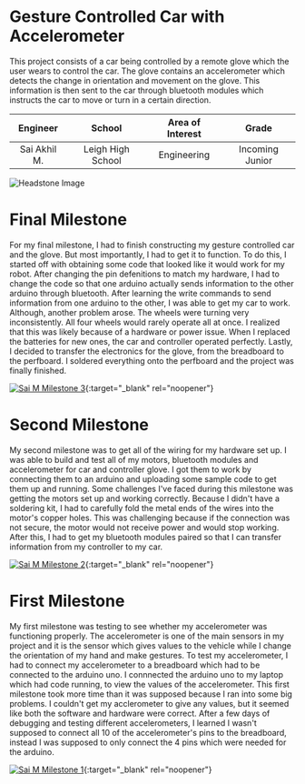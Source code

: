﻿# Gesture Controlled Car with Accelerometer 
 This project consists of a car being controlled by a remote glove which the user wears to control the car. The glove contains an accelerometer which detects the change in orientation and movement on the glove. This information is then sent to the car through bluetooth modules which instructs the car to move or turn in a certain direction. 
 
| **Engineer** | **School** | **Area of Interest** | **Grade** |
|:--:|:--:|:--:|:--:|
| Sai Akhil M. | Leigh High School |  Engineering | Incoming Junior |

![Headstone Image](https://bluestampengineering.com/wp-content/uploads/2016/05/improve.jpg)
  
# Final Milestone
For my final milestone, I had to finish constructing my gesture controlled car and the glove. But most importantly, I had to get it to function. To do this, I started off with obtaining some code that looked like it would work for my robot. After changing the pin defenitions to match my hardware, I had to change the code so that one arduino actually sends information to the other arduino through bluetooth. After learning the write commands to send information from one arduino to the other, I was able to get my car to work. Although, another problem arose. The wheels were turning very inconsistently. All four wheels would rarely operate all at once. I realized that this was likely because of a hardware or power issue. When I replaced the batteries for new ones, the car and controller operated perfectly. Lastly, I decided to transfer the electronics for the glove, from the breadboard to the perfboard. I soldered everything onto the perfboard and the project was finally finished.  

[![Sai M Milestone 3](https://res.cloudinary.com/marcomontalbano/image/upload/v1656700992/video_to_markdown/images/youtube--T1oWiAorU8I-c05b58ac6eb4c4700831b2b3070cd403.jpg)](https://www.youtube.com/watch?v=T1oWiAorU8I "Sai M Milestone 3"){:target="_blank" rel="noopener"}

# Second Milestone
My second milestone was to get all of the wiring for my hardware set up. I was able to build and test all of my motors, bluetooth modules and accelerometer for car and controller glove. I got them to work by connecting them to an arduino and uploading some sample code to get them up and running. Some challenges I've faced during this milestone was getting the motors set up and working correctly. Because I didn't have a soldering kit, I had to carefully fold the metal ends of the wires into the motor's copper holes. This was challenging because if the connection was not secure, the motor would not receive power and would stop working. After this, I had to get my bluetooth modules paired so that I can transfer information from my controller to my car. 

[![Sai M Milestone 2](https://res.cloudinary.com/marcomontalbano/image/upload/v1656694177/video_to_markdown/images/youtube--DmTEFThcEPY-c05b58ac6eb4c4700831b2b3070cd403.jpg)](https://www.youtube.com/watch?v=DmTEFThcEPY "Sai M Milestone 2"){:target="_blank" rel="noopener"}

# First Milestone
  

My first milestone was testing to see whether my accelerometer was functioning properly. The accelerometer is one of the main sensors in my project and it is the sensor which gives values to the vehicle while I change the orientation of my hand and make gestures. To test my accelerometer, I had to connect my accelerometer to a breadboard which had to be connected to the arduino uno. I connnected the arduino uno to my laptop which had code running, to view the values of the accelerometer. This first milestone took more time than it was supposed because I ran into some big problems. I couldn't get my acclerometer to give any values, but it seemed like both the software and hardware were correct. After a few days of debugging and testing different accelerometers, I learned I wasn't supposed to connect all 10 of the accelerometer's pins to the breadboard, instead I was supposed to only connect the 4 pins which were needed for the arduino. 

[![Sai M Milestone 1](https://res.cloudinary.com/marcomontalbano/image/upload/v1656090648/video_to_markdown/images/youtube--TC_BTJgpR0M-c05b58ac6eb4c4700831b2b3070cd403.jpg)](https://www.youtube.com/watch?v=TC_BTJgpR0M "Sai M Milestone 1"){:target="_blank" rel="noopener"}


